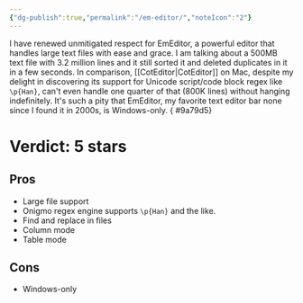 ```yaml
---
{"dg-publish":true,"permalink":"/em-editor/","noteIcon":"2"}
---
```


I have renewed unmitigated respect for EmEditor, a powerful editor that handles large text files with ease and grace. I am talking about a 500MB text file with 3.2 million lines and it still sorted it and deleted duplicates in it in a few seconds. In comparison, [[CotEditor\|CotEditor]] on Mac, despite my delight in discovering its support for Unicode script/code block regex like `\p{Han}`, can't even handle one quarter of that (800K lines) without hanging indefinitely. It's such a pity that EmEditor, my favorite text editor bar none since I found it in 2000s, is Windows-only.
{ #9a79d5}


# Verdict: 5 stars

## Pros

- Large file support
- Onigmo regex engine supports `\p{Han}` and the like.
- Find and replace in files
- Column mode
- Table mode

## Cons

- Windows-only
